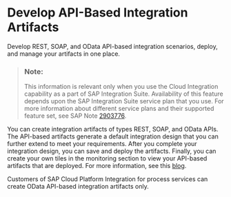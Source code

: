 <!-- loio997501da152d419d96c92f7bfbd7b6f3 -->

# Develop API-Based Integration Artifacts

Develop REST, SOAP, and OData API-based integration scenarios, deploy, and manage your artifacts in one place.

> ### Note:  
> This information is relevant only when you use the Cloud Integration capability as a part of SAP Integration Suite. Availability of this feature depends upon the SAP Integration Suite service plan that you use. For more information about different service plans and their supported feature set, see SAP Note [2903776](https://launchpad.support.sap.com/#/notes/2903776).

You can create integration artifacts of types REST, SOAP, and OData APIs. The API-based artifacts generate a default integration design that you can further extend to meet your requirements. After you complete your integration design, you can save and deploy the artifacts. Finally, you can create your own tiles in the monitoring section to view your API-based artifacts that are deployed. For more information, see this [blog](https://blogs.sap.com/2021/01/08/sap-cloud-integration-step-towards-building-api-based-integrations/).

Customers of SAP Cloud Platform Integration for process services can create OData API-based integration artifacts only.

